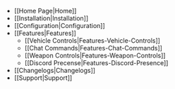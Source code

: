  - [[Home Page|Home]]
 - [[Installation|Installation]]
 - [[Configuration|Configuration]]
 - [[Features|Features]]
	 - [[Vehicle Controls|Features-Vehicle-Controls]]
	 - [[Chat Commands|Features-Chat-Commands]]
	 - [[Weapon Controls|Features-Weapon-Controls]]
	 - [[Discord Precense|Features-Discord-Presence]]
 - [[Changelogs|Changelogs]]
 - [[Support|Support]]